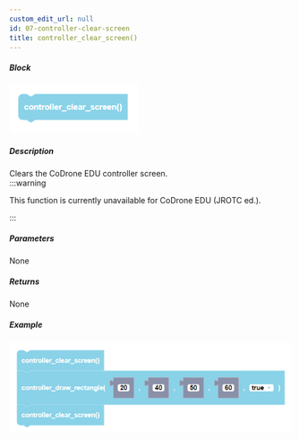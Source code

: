 ```yaml
---
custom_edit_url: null
id: 07-controller-clear-screen
title: controller_clear_screen()
---
```


##### Block

![controller draw line block image](controller_clear_screen.PNG)<br />

##### Description

Clears the CoDrone EDU controller screen.    
:::warning

This function is currently unavailable for CoDrone EDU (JROTC ed.).

:::

##### Parameters

None

##### Returns

None

##### Example

![controller draw line example](controller_clear_screen_example.PNG)
